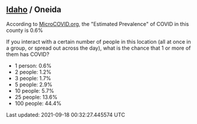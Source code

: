 
## [Idaho](/united-states/idaho) / Oneida

According to [MicroCOVID.org](http://microcovid.org),
the "Estimated Prevalence" of COVID in this county is 0.6%

If you interact with a certain number of people in this location
(all at once in a group, or spread out across the day), what is the chance that
1 or more of them has COVID?

- 1 person: 0.6%
- 2 people: 1.2%
- 3 people: 1.7%
- 5 people: 2.9%
- 10 people: 5.7%
- 25 people: 13.6%
- 100 people: 44.4%

Last updated: 2021-09-18 00:32:27.445574 UTC
